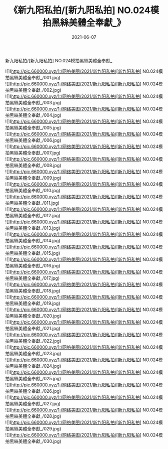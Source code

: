 ﻿---
layout: post
title:  《新九阳私拍/[新九阳私拍] NO.024模拍黑絲美體全奉獻_》
date:   2021-06-07
img: http://pic.660000.xyz/1:/网络美图/2021/新九阳私拍/[新九阳私拍] NO.024模拍黑絲美體全奉獻_/000.jpg
categories: [美女, 清纯, 唯美]
---

新九阳私拍/[新九阳私拍] NO.024模拍黑絲美體全奉獻_

 ![](http://pic.660000.xyz/1:/网络美图/2021/新九阳私拍/[新九阳私拍] NO.024模拍黑絲美體全奉獻_/001.jpg) <br>![](http://pic.660000.xyz/1:/网络美图/2021/新九阳私拍/[新九阳私拍] NO.024模拍黑絲美體全奉獻_/002.jpg) <br>![](http://pic.660000.xyz/1:/网络美图/2021/新九阳私拍/[新九阳私拍] NO.024模拍黑絲美體全奉獻_/003.jpg) <br>![](http://pic.660000.xyz/1:/网络美图/2021/新九阳私拍/[新九阳私拍] NO.024模拍黑絲美體全奉獻_/004.jpg) <br>![](http://pic.660000.xyz/1:/网络美图/2021/新九阳私拍/[新九阳私拍] NO.024模拍黑絲美體全奉獻_/005.jpg) <br>![](http://pic.660000.xyz/1:/网络美图/2021/新九阳私拍/[新九阳私拍] NO.024模拍黑絲美體全奉獻_/006.jpg) <br>![](http://pic.660000.xyz/1:/网络美图/2021/新九阳私拍/[新九阳私拍] NO.024模拍黑絲美體全奉獻_/007.jpg) <br>![](http://pic.660000.xyz/1:/网络美图/2021/新九阳私拍/[新九阳私拍] NO.024模拍黑絲美體全奉獻_/008.jpg) <br>![](http://pic.660000.xyz/1:/网络美图/2021/新九阳私拍/[新九阳私拍] NO.024模拍黑絲美體全奉獻_/009.jpg) <br>![](http://pic.660000.xyz/1:/网络美图/2021/新九阳私拍/[新九阳私拍] NO.024模拍黑絲美體全奉獻_/010.jpg) <br>![](http://pic.660000.xyz/1:/网络美图/2021/新九阳私拍/[新九阳私拍] NO.024模拍黑絲美體全奉獻_/011.jpg) <br>![](http://pic.660000.xyz/1:/网络美图/2021/新九阳私拍/[新九阳私拍] NO.024模拍黑絲美體全奉獻_/012.jpg) <br>![](http://pic.660000.xyz/1:/网络美图/2021/新九阳私拍/[新九阳私拍] NO.024模拍黑絲美體全奉獻_/013.jpg) <br>![](http://pic.660000.xyz/1:/网络美图/2021/新九阳私拍/[新九阳私拍] NO.024模拍黑絲美體全奉獻_/014.jpg) <br>![](http://pic.660000.xyz/1:/网络美图/2021/新九阳私拍/[新九阳私拍] NO.024模拍黑絲美體全奉獻_/015.jpg) <br>![](http://pic.660000.xyz/1:/网络美图/2021/新九阳私拍/[新九阳私拍] NO.024模拍黑絲美體全奉獻_/016.jpg) <br>![](http://pic.660000.xyz/1:/网络美图/2021/新九阳私拍/[新九阳私拍] NO.024模拍黑絲美體全奉獻_/017.jpg) <br>![](http://pic.660000.xyz/1:/网络美图/2021/新九阳私拍/[新九阳私拍] NO.024模拍黑絲美體全奉獻_/018.jpg) <br>![](http://pic.660000.xyz/1:/网络美图/2021/新九阳私拍/[新九阳私拍] NO.024模拍黑絲美體全奉獻_/019.jpg) <br>![](http://pic.660000.xyz/1:/网络美图/2021/新九阳私拍/[新九阳私拍] NO.024模拍黑絲美體全奉獻_/020.jpg) <br>![](http://pic.660000.xyz/1:/网络美图/2021/新九阳私拍/[新九阳私拍] NO.024模拍黑絲美體全奉獻_/021.jpg) <br>![](http://pic.660000.xyz/1:/网络美图/2021/新九阳私拍/[新九阳私拍] NO.024模拍黑絲美體全奉獻_/022.jpg) <br>![](http://pic.660000.xyz/1:/网络美图/2021/新九阳私拍/[新九阳私拍] NO.024模拍黑絲美體全奉獻_/023.jpg) <br>![](http://pic.660000.xyz/1:/网络美图/2021/新九阳私拍/[新九阳私拍] NO.024模拍黑絲美體全奉獻_/024.jpg) <br>![](http://pic.660000.xyz/1:/网络美图/2021/新九阳私拍/[新九阳私拍] NO.024模拍黑絲美體全奉獻_/025.jpg) <br>![](http://pic.660000.xyz/1:/网络美图/2021/新九阳私拍/[新九阳私拍] NO.024模拍黑絲美體全奉獻_/026.jpg) <br>![](http://pic.660000.xyz/1:/网络美图/2021/新九阳私拍/[新九阳私拍] NO.024模拍黑絲美體全奉獻_/027.jpg) <br>![](http://pic.660000.xyz/1:/网络美图/2021/新九阳私拍/[新九阳私拍] NO.024模拍黑絲美體全奉獻_/028.jpg) <br>![](http://pic.660000.xyz/1:/网络美图/2021/新九阳私拍/[新九阳私拍] NO.024模拍黑絲美體全奉獻_/029.jpg) <br>![](http://pic.660000.xyz/1:/网络美图/2021/新九阳私拍/[新九阳私拍] NO.024模拍黑絲美體全奉獻_/030.jpg) <br>